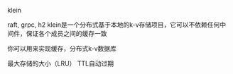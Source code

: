 klein

raft, grpc, h2
klein是一个分布式基于本地的k-v存储项目，它可以不依赖任何中间件，保证各个成员之间的缓存一致

你可以用来实现缓存，分布式k-v数据库


最大存储的大小（LRU）
TTL自动过期